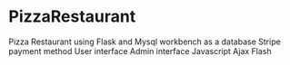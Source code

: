 # PizzaRestaurant
Pizza Restaurant using Flask and Mysql workbench as a database
Stripe payment method 
User interface
Admin interface
Javascript
Ajax
Flash 
